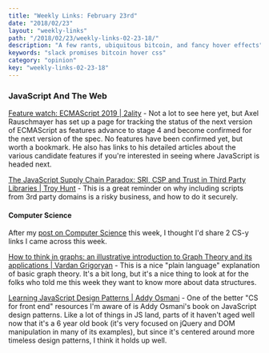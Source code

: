 ```yaml
---
title: "Weekly Links: February 23rd"
date: "2018/02/23"
layout: "weekly-links"
path: "/2018/02/23/weekly-links-02-23-18/"
description: "A few rants, ubiquitous bitcoin, and fancy hover effects"
keywords: "slack promises bitcoin hover css"
category: "opinion"
key: "weekly-links-02-23-18"
---
```



### JavaScript And The Web

[Feature watch: ECMAScript 2019 | 2ality](http://2ality.com/2018/02/ecmascript-2019.html) - Not a lot to see here yet, but Axel Rauschmayer has set up a page for tracking the status of the next version of ECMAScript as features advance to stage 4 and become confirmed for the next version of the spec.  No features have been confirmed yet, but worth a bookmark.  He also has links to his detailed articles about the various candidate features if you're interested in seeing where JavaScript is headed next.

[The JavaScript Supply Chain Paradox: SRI, CSP and Trust in Third Party Libraries | Troy Hunt](https://www.troyhunt.com/the-javascript-supply-chain-paradox-sri-csp-and-trust-in-third-party-libraries/) - This is a great reminder on why including scripts from 3rd party domains is a risky business, and how to do it securely.

#### Computer Science

After my [post on Computer Science](https://benmccormick.org/2018/02/20/cs-for-fe/) this week, I thought I'd share 2 CS-y links I came across this week.

[How to think in graphs: an illustrative introduction to Graph Theory and its applications | Vardan Grigoryan](https://medium.freecodecamp.org/i-dont-understand-graph-theory-1c96572a1401) -  This is a nice "plain language" explanation of basic graph theory.  It's a bit long, but it's a nice thing to look at for the folks who told me this week they want to know more about data structures.

[Learning JavaScript Design Patterns | Addy Osmani](http://amzn.to/2BL3YHo) - One of the better "CS for front end" resources I'm aware of is Addy Osmani's book on JavaScript design patterns.  Like a lot of things in JS land, parts of it haven't aged well now that it's a 6 year old book (it's very focused on jQuery and DOM manipulation in many of its examples), but since it's centered around more timeless design patterns, I think it holds up well. 
